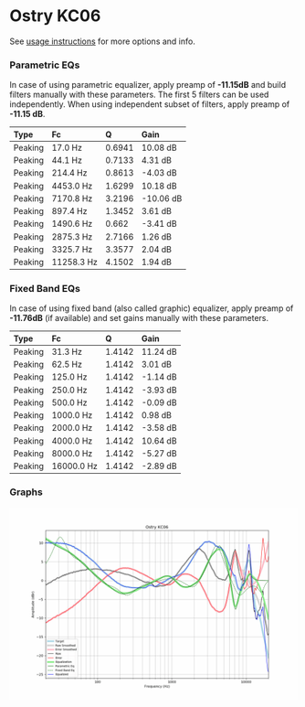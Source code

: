 # Ostry KC06
See [usage instructions](https://github.com/jaakkopasanen/AutoEq#usage) for more options and info.

### Parametric EQs
In case of using parametric equalizer, apply preamp of **-11.15dB** and build filters manually
with these parameters. The first 5 filters can be used independently.
When using independent subset of filters, apply preamp of **-11.15 dB**.

| Type    | Fc         |      Q | Gain      |
|:--------|:-----------|:-------|:----------|
| Peaking | 17.0 Hz    | 0.6941 | 10.08 dB  |
| Peaking | 44.1 Hz    | 0.7133 | 4.31 dB   |
| Peaking | 214.4 Hz   | 0.8613 | -4.03 dB  |
| Peaking | 4453.0 Hz  | 1.6299 | 10.18 dB  |
| Peaking | 7170.8 Hz  | 3.2196 | -10.06 dB |
| Peaking | 897.4 Hz   | 1.3452 | 3.61 dB   |
| Peaking | 1490.6 Hz  | 0.662  | -3.41 dB  |
| Peaking | 2875.3 Hz  | 2.7166 | 1.26 dB   |
| Peaking | 3325.7 Hz  | 3.3577 | 2.04 dB   |
| Peaking | 11258.3 Hz | 4.1502 | 1.94 dB   |

### Fixed Band EQs
In case of using fixed band (also called graphic) equalizer, apply preamp of **-11.76dB**
(if available) and set gains manually with these parameters.

| Type    | Fc         |      Q | Gain     |
|:--------|:-----------|:-------|:---------|
| Peaking | 31.3 Hz    | 1.4142 | 11.24 dB |
| Peaking | 62.5 Hz    | 1.4142 | 3.01 dB  |
| Peaking | 125.0 Hz   | 1.4142 | -1.14 dB |
| Peaking | 250.0 Hz   | 1.4142 | -3.93 dB |
| Peaking | 500.0 Hz   | 1.4142 | -0.09 dB |
| Peaking | 1000.0 Hz  | 1.4142 | 0.98 dB  |
| Peaking | 2000.0 Hz  | 1.4142 | -3.58 dB |
| Peaking | 4000.0 Hz  | 1.4142 | 10.64 dB |
| Peaking | 8000.0 Hz  | 1.4142 | -5.27 dB |
| Peaking | 16000.0 Hz | 1.4142 | -2.89 dB |

### Graphs
![](./Ostry%20KC06.png)